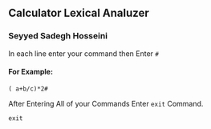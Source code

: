 ## Calculator Lexical Analuzer
### Seyyed Sadegh Hosseini

In each line enter your command then Enter ```#```

#### For Example:
```
( a+b/c)*2#
```

After Entering All of your Commands Enter  ```exit``` Command.
```
exit
```
